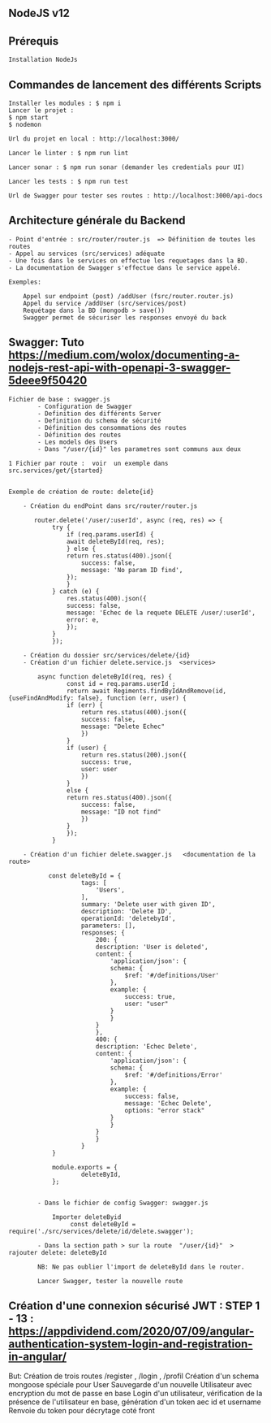 ## NodeJS v12

## Prérequis

    Installation NodeJs


## Commandes de lancement des différents Scripts

    Installer les modules : $ npm i
    Lancer le projet :
    $ npm start
    $ nodemon

    Url du projet en local : http://localhost:3000/

    Lancer le linter : $ npm run lint 

    Lancer sonar : $ npm run sonar (demander les credentials pour UI)

    Lancer les tests : $ npm run test

    Url de Swagger pour tester ses routes : http://localhost:3000/api-docs


## Architecture générale du Backend

    - Point d'entrée : src/router/router.js  => Définition de toutes les routes
    - Appel au services (src/services) adéquate
    - Une fois dans le services on effectue les requetages dans la BD.
    - La documentation de Swagger s'effectue dans le service appelé.

    Exemples:

        Appel sur endpoint (post) /addUser (fsrc/router.router.js)
        Appel du service /addUser (src/services/post) 
        Requétage dans la BD (mongodb > save())
        Swagger permet de sécuriser les responses envoyé du back


## Swagger: Tuto https://medium.com/wolox/documenting-a-nodejs-rest-api-with-openapi-3-swagger-5deee9f50420

    Fichier de base : swagger.js
            - Configuration de Swagger
            - Definition des différents Server
            - Definition du schema de sécurité
            - Définition des consommations des routes
            - Définition des routes
            - Les models des Users
            - Dans "/user/{id}" les parametres sont communs aux deux
    
    1 Fichier par route :  voir  un exemple dans src.services/get/{started}


    Exemple de création de route: delete{id}

        - Création du endPoint dans src/router/router.js
        
           router.delete('/user/:userId', async (req, res) => {
                try {
                    if (req.params.userId) {
                    await deleteById(req, res);
                    } else {
                    return res.status(400).json({
                        success: false,
                        message: 'No param ID find',
                    });
                    }
                } catch (e) {
                    res.status(400).json({
                    success: false,
                    message: 'Echec de la requete DELETE /user/:userId',
                    error: e,
                    });
                }
                });

        - Création du dossier src/services/delete/{id}
        - Création d'un fichier delete.service.js  <services>

            async function deleteById(req, res) {
                    const id = req.params.userId ;
                    return await Regiments.findByIdAndRemove(id, {useFindAndModify: false}, function (err, user) {
                    if (err) {
                        return res.status(400).json({
                        success: false,
                        message: "Delete Echec"
                        })
                    }
                    if (user) {
                        return res.status(200).json({
                        success: true,
                        user: user
                        })
                    }
                    else {
                    return res.status(400).json({
                        success: false,
                        message: "ID not find"
                        })
                    }
                    });
                }

        - Création d'un fichier delete.swagger.js   <documentation de la route>

               const deleteById = {
                        tags: [
                            'Users',
                        ],
                        summary: 'Delete user with given ID',
                        description: 'Delete ID',
                        operationId: 'deletebyId',
                        parameters: [],
                        responses: {
                            200: {
                            description: 'User is deleted',
                            content: {
                                'application/json': {
                                schema: {
                                    $ref: '#/definitions/User'
                                },
                                example: {
                                    success: true,
                                    user: "user"
                                }
                                }
                            }
                            },
                            400: {
                            description: 'Echec Delete',
                            content: {
                                'application/json': {
                                schema: {
                                    $ref: '#/definitions/Error'
                                },
                                example: {
                                    success: false,
                                    message: 'Echec Delete',
                                    options: "error stack"
                                }
                                }
                            }
                            }
                        }
                }

                module.exports = {
                        deleteById,
                };


            - Dans le fichier de config Swagger: swagger.js

                Importer deleteByid
                     const deleteById = require('./src/services/delete/id/delete.swagger');

            - Dans la section path > sur la route  "/user/{id}"  > rajouter delete: deleteById

            NB: Ne pas oublier l'import de deleteById dans le router.

            Lancer Swagger, tester la nouvelle route


## Création d'une connexion sécurisé JWT : STEP 1 - 13 : https://appdividend.com/2020/07/09/angular-authentication-system-login-and-registration-in-angular/

But: Création de trois routes /register , /login , /profil
Création d'un schema mongoose spéciale pour User
Sauvegarde d'un nouvelle Utilisateur avec encryption du mot de passe en base
Login d'un utilisateur, vérification de la présence de l'utilisateur en base, génération d'un token aec id et username
Renvoie du token pour décrytage coté front










